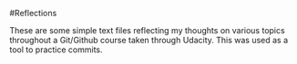 #Reflections

These are some simple text files reflecting my thoughts on various topics throughout a Git/Github course taken through Udacity. This was used as a tool to practice commits.
